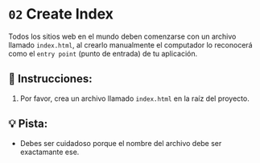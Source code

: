 # `02` Create Index

Todos los sitios web en el mundo deben comenzarse con un archivo llamado `index.html`, al crearlo manualmente el computador lo reconocerá como el `entry point` (punto de entrada) de tu aplicación.

## 📝 Instrucciones:

1. Por favor, crea un archivo llamado `index.html` en la raíz del proyecto.

## 💡 Pista:

+ Debes ser cuidadoso porque el nombre del archivo debe ser exactamante ese.